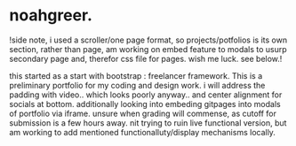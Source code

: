 # noahgreer.
!side note, i used a scroller/one page format, so projects/potfolios is its own section, rather than page, am working on embed feature to modals to usurp secondary page and, therefor css file for pages. wish me luck. see below.!

this started as a start with bootstrap : freelancer framework.
This is a preliminary portfolio for my coding and design work.
i will address the padding with video.. which looks poorly anyway..
and center alignment for socials at bottom.
additionally looking into embeding gitpages into modals of portfolio via iframe. 
unsure when grading will commense, as cutoff for submission is a few hours away. nit trying to ruin live functional version, but am working to add mentioned functionalluty/display mechanisms locally.

